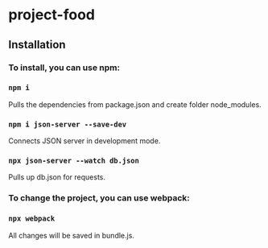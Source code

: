 # project-food

## Installation

### To install, you can use npm:

### `npm i`

Pulls the dependencies from package.json and create folder node_modules.

### `npm i json-server --save-dev`

Connects JSON server in development mode.

### `npx json-server --watch db.json`

Pulls up db.json for requests.

### To change the project, you can use webpack:

### `npx webpack`

All changes will be saved in bundle.js.

